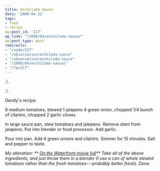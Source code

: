 ```yaml
---
title: Enchilada Sauce
date: '2008-04-22'
tags:
- food
- recipe
wp:post_id: '217'
wp_link: "/2008/04/enchilada-sauce/"
wp:post_type: post
redirects:
- "/node/217"
- "/observation/echilada-sauce"
- "/observation/enchilada-sauce"
- "/2008/04/enchilada-sauce/"
- "/?p=217"
---
```


.!.

.!.

Dandy's recipe:

8 medium tomatoes, stewed
1 jalapeno
4 green onion, chopped
1/4 bunch of cilantro, chopped
2 garlic cloves

In large sauce pan, stew tomatoes and jalepeno.
Remove stem from jalapeno.
Put into blender or food processor.
Add garlic.

Pour into pan.
Add 4 green onions and cilantro.
Simmer for 15 minutes.
Salt and pepper to taste.

_My alteration:
** [On the Waterfront movie full](http://time-travel.com/?on_the_waterfront)**
Take all of the above ingredients, and just throw them in a blender (I use a can of whole stewed tomatoes rather than the fresh tomatoes---probably better fresh). Done._
